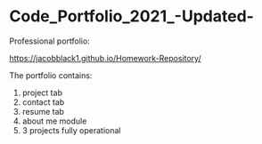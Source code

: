 # Code_Portfolio_2021_-Updated-

Professional portfolio:

https://jacobblack1.github.io/Homework-Repository/

The portfolio contains:

1) project tab
2) contact tab 
3) resume tab
4) about me module
5) 3 projects fully operational
